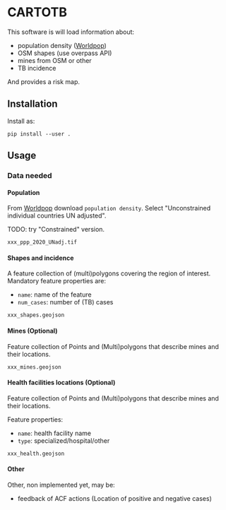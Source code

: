 # CARTOTB

This software is will load information about:

- population density ([Worldpop](https://www.worldpop.org/))
- OSM shapes (use overpass API)
- mines from OSM or other
- TB incidence

And provides a risk map.

## Installation

Install as:

```
pip install --user .
```

## Usage

### Data needed

#### Population

From [Worldpop](https://www.worldpop.org/) download `population density`.
Select "Unconstrained individual countries UN adjusted".

TODO: try "Constrained" version.

```
xxx_ppp_2020_UNadj.tif
```

#### Shapes and incidence

A feature collection of (multi)polygons covering the region of interest.
Mandatory feature properties are:

- `name`: name of the feature
- `num_cases`: number of (TB) cases

```
xxx_shapes.geojson
```

#### Mines (Optional)

Feature collection of Points and (Multi)polygons that describe mines and their locations.

```
xxx_mines.geojson
```

#### Health facilities locations (Optional)

Feature collection of Points and (Multi)polygons that describe mines and their locations.

Feature properties:

- `name`: health facility name
- `type`: specialized/hospital/other

```
xxx_health.geojson
```

#### Other

Other, non implemented yet, may be:

- feedback of ACF actions (Location of positive and negative cases)
